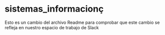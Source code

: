 # sistemas_informacionç
Esto es un cambio del archivo Readme para comprobar que este cambio se refleja en nuestro espacio de trabajo de Slack
